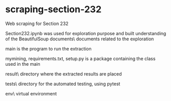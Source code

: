 # scraping-section-232
 Web scraping for Section 232

Section232.ipynb was used for exploration purpose and built understanding of the BeautifulSoup
documents\ documents related to the exploration

main is the program to run the extraction

mymining\, requirements.txt, setup.py is a package containing the class used in the main

result\ directory where the extracted results are placed

tests\ directory for the automated testing, using pytest

env\ virtual environment